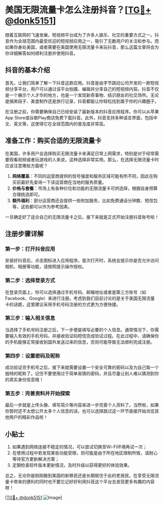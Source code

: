 # 美国无限流量卡怎么注册抖音？[[TG💪+ @donk5151](https://t.me/s/donk5151)]

随着互联网的飞速发展，短视频平台成为了许多人娱乐、社交的重要方式之一。抖音作为全球范围内最受欢迎的短视频应用之一，吸引了无数用户的关注和参与。而如果你身处美国，或者需要在美国使用无限流量卡来玩抖音，那么这篇文章将会为你详细解答如何顺利注册并使用抖音。

## 抖音的基本介绍

首先，让我们简单了解一下抖音这款应用。抖音是由字节跳动公司开发的一款短视频分享平台，用户可以通过该平台拍摄、编辑并分享自己的短视频内容。抖音不仅是一个展示个人才华的地方，也是一个发现新奇事物、结识朋友的社交场所。无论是搞笑段子、美食制作还是旅行记录，抖音都能让你轻松找到属于你的兴趣圈子。

在注册之前，你需要确保自己已经安装了最新版本的抖音应用程序。你可以从苹果App Store或谷歌Play商店免费下载抖音。此外，抖音支持多种语言界面，包括中文、英文等，这使得它在全球范围内的普及度非常高。

## 准备工作：购买合适的无限流量卡

在美国，许多用户会选择购买无限流量卡来满足日常上网需求，特别是对于经常需要观看视频或者玩游戏的人来说，这种选择非常实用。那么，在选择无限流量卡时应该注意哪些方面呢？

1. **网络覆盖**：不同的运营商提供的信号强度和服务区域可能有所不同，因此在购买前最好先查询一下该运营商在当地的服务质量。
2. **价格与套餐**：市场上有各种价位和功能的无限流量卡可供选择，根据自身预算合理挑选即可。
3. **额外福利**：部分运营商还会提供一些附加服务，比如免费通话分钟数、短信包等，这些都可以作为参考因素。

一旦确定好了适合自己的无限流量卡之后，接下来就是正式开始注册抖音账号啦！

## 注册步骤详解

### 第一步：打开抖音应用
安装好抖音后，点击图标进入应用程序。首次打开时，系统会提示你是否允许访问相机、相册等功能，请按照提示操作授权。

### 第二步：选择登录方式
在登录页面上，你可以选择通过手机号码、邮箱地址或者是第三方账号（如Facebook、Google）来进行注册。考虑到我们目前讨论的是关于美国无限流量卡的话题，这里建议采用手机号码注册的方式更为方便快捷。

### 第三步：输入相关信息
当选择了手机号码注册之后，下一步便是填写必要的个人信息。通常情况下，你需要输入有效的手机号码，并接收验证码短信完成验证过程。在此过程中，请确保你的手机能够正常接收到国外发送过来的信息，否则可能导致无法顺利完成注册。

### 第四步：设置密码及昵称
成功验证完手机号之后，接下来就需要设置一个安全可靠的密码以及为自己取一个独特的昵称了。记住不要使用过于简单易猜的密码，并且尽量让别人难以猜测到你的真实身份信息哦！

### 第五步：完善资料并开始探索
最后一步就是上传头像、填写简介等内容来进一步完善个人资料了。当然啦，如果你暂时还不太想公开太多个人信息的话，也可以选择跳过这一环节直接开始浏览其他用户的精彩作品啦！

## 小贴士
1. 如果遇到网络连接不稳定的情况，可以尝试切换至Wi-Fi环境再试一次；
2. 在使用过程中若发现某些功能受限，则可能是由于所在地区限制所致，请耐心等待官方更新解决方案；
3. 定期检查软件版本更新情况，及时升级以获得更好的体验效果。

总之，无论你是刚刚搬到美国的新移民还是长期居住于此的老居民，在享受无限流量卡带来的便利的同时也不要忘记好好利用抖音这个平台去发现更多有趣的内容呀！

[[TG💪+ @donk5151](https://t.me/s/donk5151) ![Image](https://i.postimg.cc/rwNCRYN7/Snipaste-2025-04-30-17-27-05.png)]